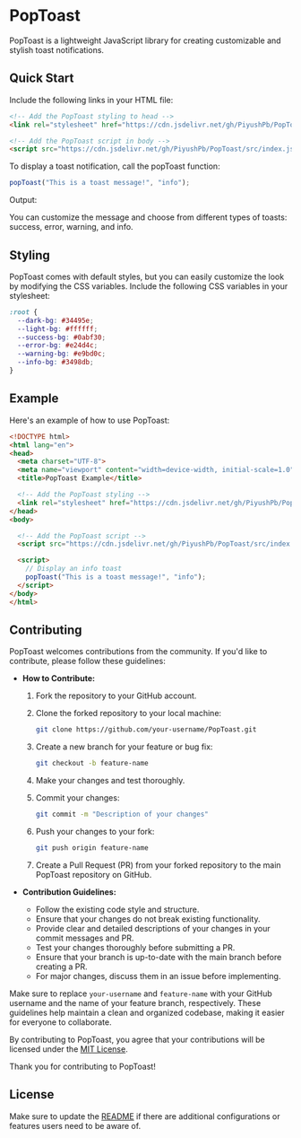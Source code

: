 # PopToast

PopToast is a lightweight JavaScript library for creating customizable and stylish toast notifications.

## Quick Start

Include the following links in your HTML file:

```html
<!-- Add the PopToast styling to head -->
<link rel="stylesheet" href="https://cdn.jsdelivr.net/gh/PiyushPb/PopToast/src/style.css" />
```

```html
<!-- Add the PopToast script in body -->
<script src="https://cdn.jsdelivr.net/gh/PiyushPb/PopToast/src/index.js"></script>
```

To display a toast notification, call the popToast function:
```javascript
popToast("This is a toast message!", "info");
```
Output:

You can customize the message and choose from different types of toasts: success, error, warning, and info.

## Styling
PopToast comes with default styles, but you can easily customize the look by modifying the CSS variables. Include the following CSS variables in your stylesheet:

```css
:root {
  --dark-bg: #34495e;
  --light-bg: #ffffff;
  --success-bg: #0abf30;
  --error-bg: #e24d4c;
  --warning-bg: #e9bd0c;
  --info-bg: #3498db;
}
```

## Example
Here's an example of how to use PopToast:
```html
<!DOCTYPE html>
<html lang="en">
<head>
  <meta charset="UTF-8">
  <meta name="viewport" content="width=device-width, initial-scale=1.0">
  <title>PopToast Example</title>

  <!-- Add the PopToast styling -->
  <link rel="stylesheet" href="https://cdn.jsdelivr.net/gh/PiyushPb/PopToast/src/style.css" />
</head>
<body>

  <!-- Add the PopToast script -->
  <script src="https://cdn.jsdelivr.net/gh/PiyushPb/PopToast/src/index.js"></script>

  <script>
    // Display an info toast
    popToast("This is a toast message!", "info");
  </script>
</body>
</html>
```

## Contributing

PopToast welcomes contributions from the community. If you'd like to contribute, please follow these guidelines:

- **How to Contribute:**
  1. Fork the repository to your GitHub account.
  2. Clone the forked repository to your local machine:

     ```bash
     git clone https://github.com/your-username/PopToast.git
     ```

  3. Create a new branch for your feature or bug fix:

     ```bash
     git checkout -b feature-name
     ```

  4. Make your changes and test thoroughly.
  5. Commit your changes:

     ```bash
     git commit -m "Description of your changes"
     ```

  6. Push your changes to your fork:

     ```bash
     git push origin feature-name
     ```

  7. Create a Pull Request (PR) from your forked repository to the main PopToast repository on GitHub.

- **Contribution Guidelines:**
  - Follow the existing code style and structure.
  - Ensure that your changes do not break existing functionality.
  - Provide clear and detailed descriptions of your changes in your commit messages and PR.
  - Test your changes thoroughly before submitting a PR.
  - Ensure that your branch is up-to-date with the main branch before creating a PR.
  - For major changes, discuss them in an issue before implementing.


Make sure to replace `your-username` and `feature-name` with your GitHub username and the name of your feature branch, respectively. These guidelines help maintain a clean and organized codebase, making it easier for everyone to collaborate.

By contributing to PopToast, you agree that your contributions will be licensed under the [MIT License](LICENSE.md).

Thank you for contributing to PopToast!

## License

Make sure to update the [README](README.md) if there are additional configurations or features users need to be aware of.

